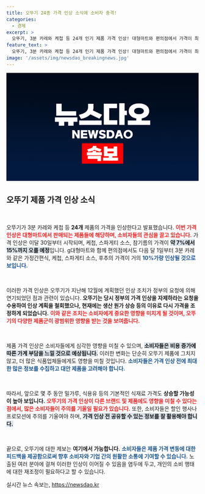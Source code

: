 ```yaml
---
title: 오뚜기 24종 가격 인상 소식에 소비자 충격!
categories:
  - 경제
excerpt: >
  오뚜기, 3분 카레와 케첩 등 24개 인기 제품 가격 인상! 대형마트와 편의점에서 가격이 최대 15% 올라, 가정식의 부담이 커질 전망입니다. 자세한 내용은 클릭!
feature_text: >
  오뚜기, 3분 카레와 케첩 등 24개 인기 제품 가격 인상! 대형마트와 편의점에서 가격이 최대 15% 올라, 가정식의 부담이 커질 전망입니다. 자세한 내용은 클릭!
image: '/assets/img/newsdao_breakingnews.jpg'
---
```


<p><img src="/assets/img/newsdao_breakingnews.jpg" alt="koreaapp 속보" /></p>

<h2 data-ke-size="size26">오뚜기 제품 가격 인상 소식</h2>

<p data-ke-size="size16">&nbsp;</p>

<p>오뚜기가 3분 카레와 케첩 등 <b>24개</b> 제품의 가격을 인상한다고 발표했습니다. <b><span style="color: #ee2323;">이번 가격 인상은 대형마트에서 판매되는 제품들에 해당하며, 소비자들의 관심을 끌고 있습니다.</span></b> 가격 인상은 이달 30일부터 시작되며, 케첩, 스파게티 소스, 참기름의 가격이 <b><span style="background-color: #21538527;">약 7%에서 15%까지 오를 예정</span></b>입니다. g대형마트와 함께 편의점에서도 다음 달 1일부터 3분 카레와 같은 가정간편식, 케첩, 스파게티 소스, 후추의 가격이 거의 <b><span style="color: #1a5490;">10%가량 인상될 것으로 보입니다.</span></b></p>

<p data-ke-size="size16">&nbsp;</p>

<p>이러한 가격 인상은 오뚜기가 지난해 12월에 계획했던 인상 조치가 정부의 요청에 의해 연기되었던 점과 관련이 있습니다. <b>오뚜기는 당시 정부의 가격 인상을 자제하라는 요청을 수용하여 인상 계획을 철회했으나, 현재에는 생산 원가 상승 등의 이유로 다시 가격을 조정하게 되었습니다.</b> <b><span style="color: #ee2323;">이와 같은 조치는 소비자에게 중요한 영향을 미치게 될 것이며, 오뚜기의 다양한 제품군이 광범위한 영향을 받는 것을 보여줍니다.</span></b></p>

<p data-ke-size="size16">&nbsp;</p>

<p>제품 가격 인상은 소비자들에게 심각한 영향을 미칠 수 있으며, <b><span style="background-color: #21538527;">소비자들은 비용 증가에 따른 가계 부담을 느낄 것으로 예상됩니다.</span></b> 이러한 변화는 단순히 오뚜기 제품에 그치지 않고, 더 많은 식품업체들에게도 영향을 미칠 것입니다. <b><span style="color: #1a5490;">소비자들은 가격 인상 전에 최대한 많은 정보를 수집하고 대안 제품을 고려해야 합니다.</span></b></p>

<p data-ke-size="size16">&nbsp;</p>

<p>따라서, 앞으로 몇 주 동안 밀가루, 식용유 등의 기본적인 식재료 가격도 <b>상승할 가능성이 높아 보입니다.</b> <b><span style="color: #ee2323;">오뚜기의 가격 인상이 다른 브랜드 및 제품에도 영향을 미칠 수 있다는 점에서, 많은 소비자들이 주의를 기울일 필요가 있습니다.</span></b> 또한, 소비자들은 할인 행사나 프로모션에 주의를 기울여야 하며, <b><span style="background-color: #21538527;">가격 인상 전 공유할 수 있는 정보를 잘 활용해야 합니다.</span></b></p>

<p data-ke-size="size16">&nbsp;</p>

<p>끝으로, 오뚜기에 대한 제보는 <b>여기에서 가능합니다.</b> <b><span style="color: #1a5490;">소비자들은 제품 가격 변동에 대한 피드백을 제공함으로써 향후 소비자와 기업 간의 원활한 소통에 기여할 수 있습니다.</span></b> 노출된 여러 분야에 걸쳐 이러한 인상이 이어질 수 있음을 염두에 두고, 개인의 소비 행태에 대한 재조정이 필요하다고 할 수 있습니다.</p>
실시간 뉴스 속보는, <a href="https://newsdao.kr" rel="dofollow">https://newsdao.kr</a>



